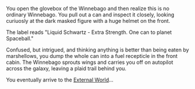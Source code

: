 You open the glovebox of the Winnebago and then realize this is no ordinary Winnebago. You pull out
a can and inspect it closely, looking curiuosly at the dark masked figure with a huge helmet on the front.

The label reads "Liquid Schwartz - Extra Strength. One can to planet Spaceball."

Confused, but intrigued, and thinking anything is better than being eaten by marshellows, you dump
the whole can into a fuel recepticle in the front cabin. The Winnebago sprouts wings and carries you
off on autopilot across the galaxy, leaving a plaid trail behind you.

You eventually arrive to the [External World](https://www.youtube.com/watch?v=OxPyN6IK1tM)...

